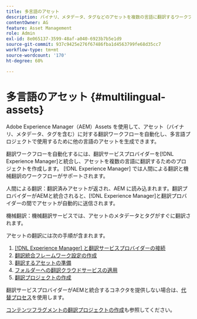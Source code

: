 ```yaml
---
title: 多言語のアセット
description: バイナリ、メタデータ、タグなどのアセットを複数の言語に翻訳するワークフローを自動化する方法を学習します。
contentOwner: AG
feature: Asset Management
role: Admin
exl-id: 8e065137-3599-48af-a040-6923b7b5e1d9
source-git-commit: 937c9425e276f67486fba1d4563799fe68d35cc7
workflow-type: tm+mt
source-wordcount: '170'
ht-degree: 60%

---
```


# 多言語のアセット {#multilingual-assets}

Adobe Experience Manager（AEM）Assets を使用して、アセット（バイナリ、メタデータ、タグを含む）に対する翻訳ワークフローを自動化し、多言語プロジェクトで使用するために他の言語のアセットを生成できます。

翻訳ワークフローを自動化するには、翻訳サービスプロバイダーを[!DNL Experience Manager]と統合し、アセットを複数の言語に翻訳するためのプロジェクトを作成します。 [!DNL Experience Manager] では人間による翻訳と機械翻訳のワークフローがサポートされます。

人間による翻訳：翻訳済みアセットが返され、AEM に読み込まれます。翻訳プロバイダーがAEMと統合されると、[!DNL Experience Manager]と翻訳プロバイダーの間でアセットが自動的に送信されます。

機械翻訳：機械翻訳サービスでは、アセットのメタデータとタグがすぐに翻訳されます。

アセットの翻訳には次の手順が含まれます。

1. [ [!DNL Experience Manager] と翻訳サービスプロバイダーの接続](/help/sites-administering/tc-tic.md#connecting-to-a-translation-service-provider)
1. [翻訳統合フレームワーク設定の作成](/help/sites-administering/tc-tic.md)
1. [翻訳するアセットの準備](preparing-assets-for-translation.md)
1. [フォルダーへの翻訳クラウドサービスの適用](transition-cloud-services.md)
1. [翻訳プロジェクトの作成](translation-projects.md)

翻訳サービスプロバイダーがAEMと統合するコネクタを提供しない場合は、[代替プロセス](/help/sites-administering/tc-manage.md#exporting-a-translation-job)を使用します。

[コンテンツフラグメントの翻訳プロジェクトの作成](creating-translation-projects-for-content-fragments.md)も参照してください。
